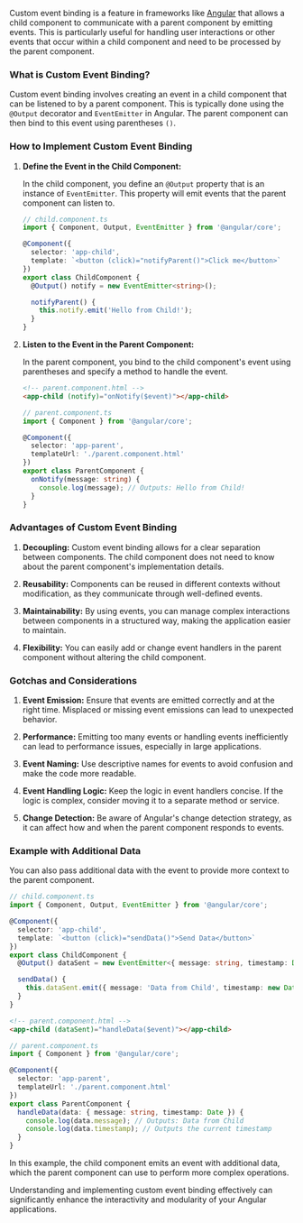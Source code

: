 Custom event binding is a feature in frameworks like [Angular](https://angular.io/cli) that allows a child component to communicate with a parent component by emitting events. This is particularly useful for handling user interactions or other events that occur within a child component and need to be processed by the parent component.

### What is Custom Event Binding?

Custom event binding involves creating an event in a child component that can be listened to by a parent component. This is typically done using the `@Output` decorator and `EventEmitter` in Angular. The parent component can then bind to this event using parentheses `()`.

### How to Implement Custom Event Binding

1. **Define the Event in the Child Component:**

   In the child component, you define an `@Output` property that is an instance of `EventEmitter`. This property will emit events that the parent component can listen to.

   ```typescript
   // child.component.ts
   import { Component, Output, EventEmitter } from '@angular/core';

   @Component({
     selector: 'app-child',
     template: `<button (click)="notifyParent()">Click me</button>`
   })
   export class ChildComponent {
     @Output() notify = new EventEmitter<string>();

     notifyParent() {
       this.notify.emit('Hello from Child!');
     }
   }
   ```

2. **Listen to the Event in the Parent Component:**

   In the parent component, you bind to the child component's event using parentheses and specify a method to handle the event.

   ```html
   <!-- parent.component.html -->
   <app-child (notify)="onNotify($event)"></app-child>
   ```

   ```typescript
   // parent.component.ts
   import { Component } from '@angular/core';

   @Component({
     selector: 'app-parent',
     templateUrl: './parent.component.html'
   })
   export class ParentComponent {
     onNotify(message: string) {
       console.log(message); // Outputs: Hello from Child!
     }
   }
   ```

### Advantages of Custom Event Binding

1. **Decoupling:** Custom event binding allows for a clear separation between components. The child component does not need to know about the parent component's implementation details.

2. **Reusability:** Components can be reused in different contexts without modification, as they communicate through well-defined events.

3. **Maintainability:** By using events, you can manage complex interactions between components in a structured way, making the application easier to maintain.

4. **Flexibility:** You can easily add or change event handlers in the parent component without altering the child component.

### Gotchas and Considerations

1. **Event Emission:** Ensure that events are emitted correctly and at the right time. Misplaced or missing event emissions can lead to unexpected behavior.

2. **Performance:** Emitting too many events or handling events inefficiently can lead to performance issues, especially in large applications.

3. **Event Naming:** Use descriptive names for events to avoid confusion and make the code more readable.

4. **Event Handling Logic:** Keep the logic in event handlers concise. If the logic is complex, consider moving it to a separate method or service.

5. **Change Detection:** Be aware of Angular's change detection strategy, as it can affect how and when the parent component responds to events.

### Example with Additional Data

You can also pass additional data with the event to provide more context to the parent component.

```typescript
// child.component.ts
import { Component, Output, EventEmitter } from '@angular/core';

@Component({
  selector: 'app-child',
  template: `<button (click)="sendData()">Send Data</button>`
})
export class ChildComponent {
  @Output() dataSent = new EventEmitter<{ message: string, timestamp: Date }>();

  sendData() {
    this.dataSent.emit({ message: 'Data from Child', timestamp: new Date() });
  }
}
```

```html
<!-- parent.component.html -->
<app-child (dataSent)="handleData($event)"></app-child>
```

```typescript
// parent.component.ts
import { Component } from '@angular/core';

@Component({
  selector: 'app-parent',
  templateUrl: './parent.component.html'
})
export class ParentComponent {
  handleData(data: { message: string, timestamp: Date }) {
    console.log(data.message); // Outputs: Data from Child
    console.log(data.timestamp); // Outputs the current timestamp
  }
}
```

In this example, the child component emits an event with additional data, which the parent component can use to perform more complex operations.

Understanding and implementing custom event binding effectively can significantly enhance the interactivity and modularity of your Angular applications.
        